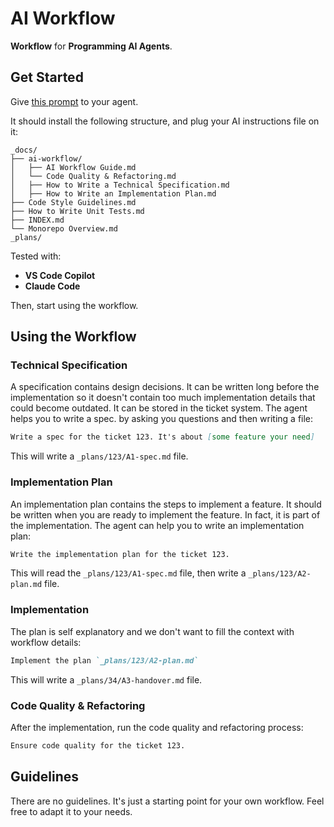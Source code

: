 # AI Workflow

**Workflow** for **Programming AI Agents**.

## Get Started

Give [this prompt](https://raw.githubusercontent.com/paleo/ai-workflow/refs/heads/main/bootstrap.md) to your agent.

It should install the following structure, and plug your AI instructions file on it:

```text
_docs/
├── ai-workflow/
│   ├── AI Workflow Guide.md
│   └── Code Quality & Refactoring.md
│   ├── How to Write a Technical Specification.md
│   ├── How to Write an Implementation Plan.md
├── Code Style Guidelines.md
├── How to Write Unit Tests.md
├── INDEX.md
└── Monorepo Overview.md
_plans/
```

Tested with:

- **VS Code Copilot**
- **Claude Code**

Then, start using the workflow.

## Using the Workflow

### Technical Specification

A specification contains design decisions. It can be written long before the implementation so it doesn't contain too much implementation details that could become outdated. It can be stored in the ticket system. The agent helps you to write a spec. by asking you questions and then writing a file:

```markdown
Write a spec for the ticket 123. It's about [some feature your need]
```

This will write a `_plans/123/A1-spec.md` file.

### Implementation Plan

An implementation plan contains the steps to implement a feature. It should be written when you are ready to implement the feature. In fact, it is part of the implementation. The agent can help you to write an implementation plan:

```markdown
Write the implementation plan for the ticket 123.
```

This will read the `_plans/123/A1-spec.md` file, then write a `_plans/123/A2-plan.md` file.

### Implementation

The plan is self explanatory and we don't want to fill the context with workflow details:

```markdown
Implement the plan `_plans/123/A2-plan.md`
```

This will write a `_plans/34/A3-handover.md` file.

### Code Quality & Refactoring

After the implementation, run the code quality and refactoring process:

```markdown
Ensure code quality for the ticket 123.
```

## Guidelines

There are no guidelines. It's just a starting point for your own workflow. Feel free to adapt it to your needs.
